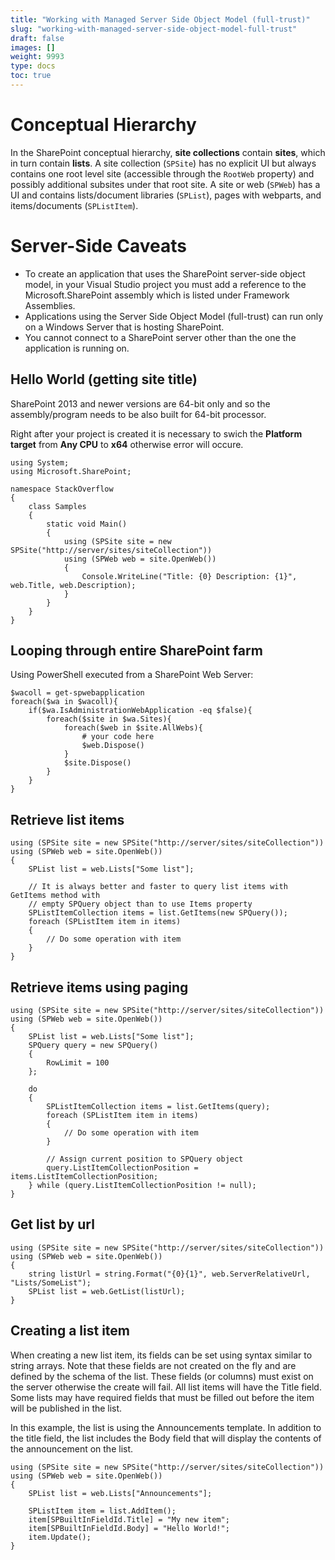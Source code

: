 ```yaml
---
title: "Working with Managed Server Side Object Model (full-trust)"
slug: "working-with-managed-server-side-object-model-full-trust"
draft: false
images: []
weight: 9993
type: docs
toc: true
---
```


<h1>Conceptual Hierarchy</h1>

In the SharePoint conceptual hierarchy, **site collections** contain **sites**, which in turn contain **lists**. A site collection (`SPSite`) has no explicit UI but always contains one root level site (accessible through the `RootWeb` property) and possibly additional subsites under that root site. A site or web (`SPWeb`) has a UI and contains lists/document libraries (`SPList`), pages with webparts, and items/documents (`SPListItem`).

<h1>Server-Side Caveats</h1>

 - To create an application that uses the SharePoint server-side object model, in your Visual Studio project you must add a reference to the Microsoft.SharePoint assembly which is listed under Framework Assemblies.
 - Applications using the Server Side Object Model (full-trust) can run only on a Windows Server that is hosting SharePoint.
 - You cannot connect to a SharePoint server other than the one the application is running on.

## Hello World (getting site title)
<!-- if version [gte 2013] -->
SharePoint 2013 and newer versions are 64-bit only and so the assembly/program needs to be also built for 64-bit processor. 

Right after your project is created it is necessary to swich the **Platform target** from **Any CPU** to **x64** otherwise error will occure.
<!-- end version if -->

    using System;
    using Microsoft.SharePoint;
    
    namespace StackOverflow
    {
        class Samples
        {
            static void Main()
            {    
                using (SPSite site = new SPSite("http://server/sites/siteCollection"))
                using (SPWeb web = site.OpenWeb())
                {  
                    Console.WriteLine("Title: {0} Description: {1}", web.Title, web.Description);
                }
            }
        }
    }

## Looping through entire SharePoint farm
Using PowerShell executed from a SharePoint Web Server:

<!-- language: powershell -->

    $wacoll = get-spwebapplication
    foreach($wa in $wacoll){
        if($wa.IsAdministrationWebApplication -eq $false){
            foreach($site in $wa.Sites){
                foreach($web in $site.AllWebs){
                    # your code here
                    $web.Dispose()
                }
                $site.Dispose()
            }
        }
    }

## Retrieve list items
    using (SPSite site = new SPSite("http://server/sites/siteCollection"))
    using (SPWeb web = site.OpenWeb())
    {
        SPList list = web.Lists["Some list"];

        // It is always better and faster to query list items with GetItems method with
        // empty SPQuery object than to use Items property
        SPListItemCollection items = list.GetItems(new SPQuery());
        foreach (SPListItem item in items)
        {
            // Do some operation with item
        }
    }

## Retrieve items using paging
    using (SPSite site = new SPSite("http://server/sites/siteCollection"))
    using (SPWeb web = site.OpenWeb())
    {
        SPList list = web.Lists["Some list"];
        SPQuery query = new SPQuery()
        {
            RowLimit = 100
        };

        do
        {
            SPListItemCollection items = list.GetItems(query);
            foreach (SPListItem item in items)
            {
                // Do some operation with item
            }

            // Assign current position to SPQuery object
            query.ListItemCollectionPosition = items.ListItemCollectionPosition;
        } while (query.ListItemCollectionPosition != null);
    }

## Get list by url
    using (SPSite site = new SPSite("http://server/sites/siteCollection"))
    using (SPWeb web = site.OpenWeb())
    {
        string listUrl = string.Format("{0}{1}", web.ServerRelativeUrl, "Lists/SomeList");
        SPList list = web.GetList(listUrl);
    }

## Creating a list item
When creating a new list item, its fields can be set using syntax similar to string arrays. Note that these fields are not created on the fly and are defined by the schema of the list. These fields (or columns) must exist on the server otherwise the create will fail. All list items will have the Title field. Some lists may have required fields that must be filled out before the item will be published in the list.

In this example, the list is using the Announcements template. In addition to the title field, the list includes the Body field that will display the contents of the announcement on the list.

    using (SPSite site = new SPSite("http://server/sites/siteCollection"))
    using (SPWeb web = site.OpenWeb())
    {
        SPList list = web.Lists["Announcements"];

        SPListItem item = list.AddItem();
        item[SPBuiltInFieldId.Title] = "My new item";
        item[SPBuiltInFieldId.Body] = "Hello World!";
        item.Update();
    }

